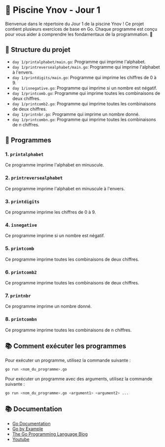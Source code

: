 # 🌊 Piscine Ynov - Jour 1

Bienvenue dans le répertoire du Jour 1 de la piscine Ynov ! Ce projet contient plusieurs exercices de base en Go. Chaque programme est conçu pour vous aider à comprendre les fondamentaux de la programmation. 🚀

## 📁 Structure du projet

- `day 1/printalphabet/main.go`: Programme qui imprime l'alphabet.
- `day 1/printreversealphabet/main.go`: Programme qui imprime l'alphabet à l'envers.
- `day 1/printdigits/main.go`: Programme qui imprime les chiffres de 0 à 9.
- `day 1/isnegative.go`: Programme qui imprime si un nombre est négatif.
- `day 1/printcomb.go`: Programme qui imprime toutes les combinaisons de deux chiffres.
- `day 1/printcomb2.go`: Programme qui imprime toutes les combinaisons de deux chiffres.
- `day 1/printnbr.go`: Programme qui imprime un nombre donné.
- `day 1/printcombn.go`: Programme qui imprime toutes les combinaisons de n chiffres.

## 📜 Programmes

### 1. `printalphabet`
Ce programme imprime l'alphabet en minuscule.

### 2. `printreversealphabet`
Ce programme imprime l'alphabet en minuscule à l'envers.

### 3. `printdigits`
Ce programme imprime les chiffres de 0 à 9.

### 4. `isnegative`
Ce programme imprime si un nombre est négatif.

### 5. `printcomb`
Ce programme imprime toutes les combinaisons de deux chiffres.

### 6. `printcomb2`
Ce programme imprime toutes les combinaisons de deux chiffres.

### 7. `printnbr`
Ce programme imprime un nombre donné.

### 8. `printcombn`
Ce programme imprime toutes les combinaisons de n chiffres.

## 📚 Comment exécuter les programmes

Pour exécuter un programme, utilisez la commande suivante :

```bash
go run <nom_du_programme>.go
```

Pour exécuter un programme avec des arguments, utilisez la commande suivante :

```bash
go run <nom_du_programme>.go <argument1> <argument2> ...
```

## 📚 Documentation

- [Go Documentation](https://pkg.go.dev/std)
- [Go by Example](https://gobyexample.com/)
- [The Go Programming Language Blog](https://blog.golang.org/)
- [Youtube](https://www.youtube.com)
